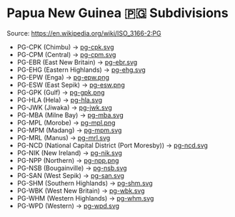 # Papua New Guinea 🇵🇬 Subdivisions

Source: https://en.wikipedia.org/wiki/ISO_3166-2:PG

* PG-CPK (Chimbu) -> [pg-cpk.svg](https://github.com/amckenna41/iso3166-flag-icons/blob/main/iso3166-2-icons/PG/pg-cpk.svg)
* PG-CPM (Central) -> [pg-cpm.svg](https://github.com/amckenna41/iso3166-flag-icons/blob/main/iso3166-2-icons/PG/pg-cpm.svg)
* PG-EBR (East New Britain) -> [pg-ebr.svg](https://github.com/amckenna41/iso3166-flag-icons/blob/main/iso3166-2-icons/PG/pg-ebr.svg)
* PG-EHG (Eastern Highlands) -> [pg-ehg.svg](https://github.com/amckenna41/iso3166-flag-icons/blob/main/iso3166-2-icons/PG/pg-ehg.svg)
* PG-EPW (Enga) -> [pg-epw.png](https://github.com/amckenna41/iso3166-flag-icons/blob/main/iso3166-2-icons/PG/pg-epw.png)
* PG-ESW (East Sepik) -> [pg-esw.png](https://github.com/amckenna41/iso3166-flag-icons/blob/main/iso3166-2-icons/PG/pg-esw.png)
* PG-GPK (Gulf) -> [pg-gpk.png](https://github.com/amckenna41/iso3166-flag-icons/blob/main/iso3166-2-icons/PG/pg-gpk.png)
* PG-HLA (Hela) -> [pg-hla.svg](https://github.com/amckenna41/iso3166-flag-icons/blob/main/iso3166-2-icons/PG/pg-hla.svg)
* PG-JWK (Jiwaka) -> [pg-jwk.svg](https://github.com/amckenna41/iso3166-flag-icons/blob/main/iso3166-2-icons/PG/pg-jwk.svg)
* PG-MBA (Milne Bay) -> [pg-mba.svg](https://github.com/amckenna41/iso3166-flag-icons/blob/main/iso3166-2-icons/PG/pg-mba.svg)
* PG-MPL (Morobe) -> [pg-mpl.png](https://github.com/amckenna41/iso3166-flag-icons/blob/main/iso3166-2-icons/PG/pg-mpl.png)
* PG-MPM (Madang) -> [pg-mpm.svg](https://github.com/amckenna41/iso3166-flag-icons/blob/main/iso3166-2-icons/PG/pg-mpm.svg)
* PG-MRL (Manus) -> [pg-mrl.svg](https://github.com/amckenna41/iso3166-flag-icons/blob/main/iso3166-2-icons/PG/pg-mrl.svg)
* PG-NCD (National Capital District (Port Moresby)) -> [pg-ncd.svg](https://github.com/amckenna41/iso3166-flag-icons/blob/main/iso3166-2-icons/PG/pg-ncd.svg)
* PG-NIK (New Ireland) -> [pg-nik.svg](https://github.com/amckenna41/iso3166-flag-icons/blob/main/iso3166-2-icons/PG/pg-nik.svg)
* PG-NPP (Northern) -> [pg-npp.png](https://github.com/amckenna41/iso3166-flag-icons/blob/main/iso3166-2-icons/PG/pg-npp.png)
* PG-NSB (Bougainville) -> [pg-nsb.svg](https://github.com/amckenna41/iso3166-flag-icons/blob/main/iso3166-2-icons/PG/pg-nsb.svg)
* PG-SAN (West Sepik) -> [pg-san.svg](https://github.com/amckenna41/iso3166-flag-icons/blob/main/iso3166-2-icons/PG/pg-san.svg)
* PG-SHM (Southern Highlands) -> [pg-shm.svg](https://github.com/amckenna41/iso3166-flag-icons/blob/main/iso3166-2-icons/PG/pg-shm.svg)
* PG-WBK (West New Britain) -> [pg-wbk.svg](https://github.com/amckenna41/iso3166-flag-icons/blob/main/iso3166-2-icons/PG/pg-wbk.svg)
* PG-WHM (Western Highlands) -> [pg-whm.svg](https://github.com/amckenna41/iso3166-flag-icons/blob/main/iso3166-2-icons/PG/pg-whm.svg)
* PG-WPD (Western) -> [pg-wpd.svg](https://github.com/amckenna41/iso3166-flag-icons/blob/main/iso3166-2-icons/PG/pg-wpd.svg)
